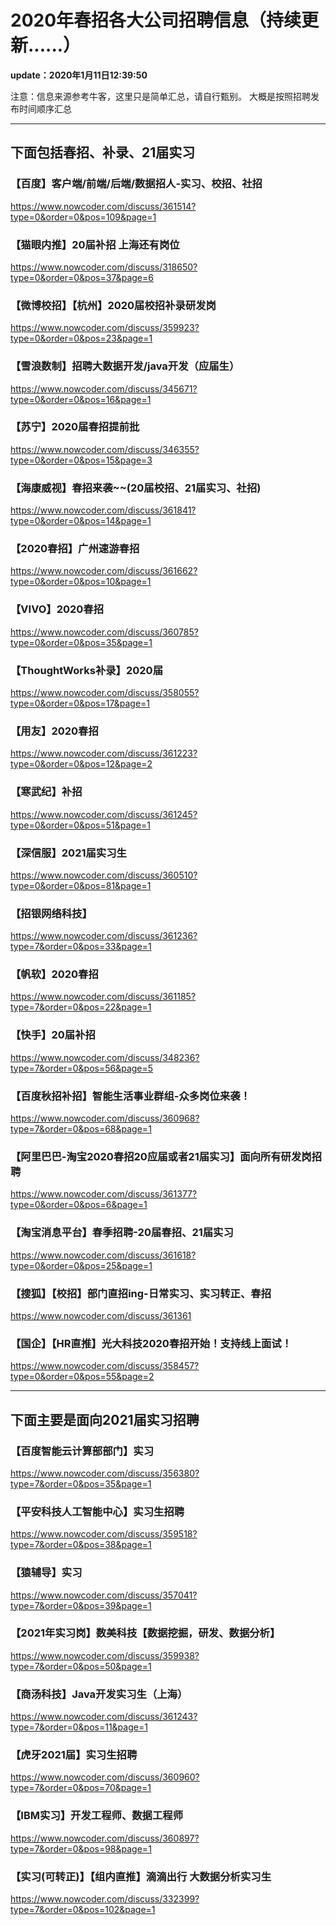 ﻿# 2020年春招各大公司招聘信息（持续更新......）

**update：2020年1月11日12:39:50**

注意：信息来源参考牛客，这里只是简单汇总，请自行甄别。
大概是按照招聘发布时间顺序汇总



----------


## 下面包括春招、补录、21届实习

### 【百度】客户端/前端/后端/数据招人-实习、校招、社招
https://www.nowcoder.com/discuss/361514?type=0&order=0&pos=109&page=1

### 【猫眼内推】20届补招 上海还有岗位
https://www.nowcoder.com/discuss/318650?type=0&order=0&pos=37&page=6

### 【微博校招】【杭州】2020届校招补录研发岗
https://www.nowcoder.com/discuss/359923?type=0&order=0&pos=23&page=1

### 【雪浪数制】招聘大数据开发/java开发（应届生）
https://www.nowcoder.com/discuss/345671?type=0&order=0&pos=16&page=1

### 【苏宁】2020届春招提前批
https://www.nowcoder.com/discuss/346355?type=0&order=0&pos=15&page=3

### 【海康威视】春招来袭~~(20届校招、21届实习、社招)
https://www.nowcoder.com/discuss/361841?type=0&order=0&pos=14&page=1

### 【2020春招】广州速游春招
https://www.nowcoder.com/discuss/361662?type=0&order=0&pos=10&page=1

### 【VIVO】2020春招
https://www.nowcoder.com/discuss/360785?type=0&order=0&pos=35&page=1

### 【ThoughtWorks补录】2020届
https://www.nowcoder.com/discuss/358055?type=0&order=0&pos=17&page=1

### 【用友】2020春招
https://www.nowcoder.com/discuss/361223?type=0&order=0&pos=12&page=2

### 【寒武纪】补招
https://www.nowcoder.com/discuss/361245?type=0&order=0&pos=51&page=1

### 【深信服】2021届实习生
https://www.nowcoder.com/discuss/360510?type=0&order=0&pos=81&page=1

### 【招银网络科技】
https://www.nowcoder.com/discuss/361236?type=7&order=0&pos=33&page=1

### 【帆软】2020春招
https://www.nowcoder.com/discuss/361185?type=7&order=0&pos=22&page=1

### 【快手】20届补招
https://www.nowcoder.com/discuss/348236?type=7&order=0&pos=56&page=5

### 【百度秋招补招】智能生活事业群组-众多岗位来袭！
https://www.nowcoder.com/discuss/360968?type=7&order=0&pos=68&page=1

### 【阿里巴巴-淘宝2020春招20应届或者21届实习】面向所有研发岗招聘
https://www.nowcoder.com/discuss/361377?type=0&order=0&pos=6&page=1

### 【淘宝消息平台】春季招聘-20届春招、21届实习
https://www.nowcoder.com/discuss/361618?type=0&order=0&pos=25&page=1

### 【搜狐】【校招】部门直招ing-日常实习、实习转正、春招
https://www.nowcoder.com/discuss/361361

### 【国企】【HR直推】光大科技2020春招开始！支持线上面试！
https://www.nowcoder.com/discuss/358457?type=0&order=0&pos=55&page=2

----------


## 下面主要是面向2021届实习招聘

### 【百度智能云计算部部门】实习
https://www.nowcoder.com/discuss/356380?type=7&order=0&pos=35&page=1

### 【平安科技人工智能中心】实习生招聘
https://www.nowcoder.com/discuss/359518?type=7&order=0&pos=38&page=1

### 【猿辅导】实习
https://www.nowcoder.com/discuss/357041?type=7&order=0&pos=39&page=1

### 【2021年实习岗】数美科技【数据挖掘，研发、数据分析】
https://www.nowcoder.com/discuss/359938?type=7&order=0&pos=50&page=1

### 【商汤科技】Java开发实习生（上海）
https://www.nowcoder.com/discuss/361243?type=7&order=0&pos=11&page=1

### 【虎牙2021届】实习生招聘
https://www.nowcoder.com/discuss/360960?type=7&order=0&pos=70&page=1

### 【IBM实习】开发工程师、数据工程师
https://www.nowcoder.com/discuss/360897?type=7&order=0&pos=98&page=1

### 【实习(可转正)】【组内直推】滴滴出行 大数据分析实习生
https://www.nowcoder.com/discuss/332399?type=7&order=0&pos=102&page=1